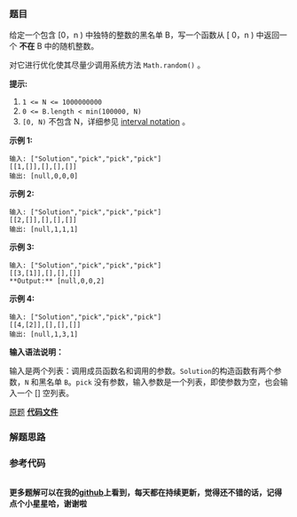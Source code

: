 ### 题目
给定一个包含 [0，n ) 中独特的整数的黑名单 B，写一个函数从 [ 0，n ) 中返回一个 **不在** B 中的随机整数。

对它进行优化使其尽量少调用系统方法 `Math.random()` 。

**提示:**

  1. `1 <= N <= 1000000000`
  2. `0 <= B.length < min(100000, N)`
  3. `[0, N)` 不包含 N，详细参见 [interval notation](https://en.wikipedia.org/wiki/Interval_\(mathematics\)) 。

**示例 1:**

    
    
    输入: ["Solution","pick","pick","pick"]
    [[1,[]],[],[],[]]
    输出: [null,0,0,0]
    

**示例 2:**

    
    
    输入: ["Solution","pick","pick","pick"]
    [[2,[]],[],[],[]]
    输出: [null,1,1,1]
    

**示例 3:**

    
    
    输入: ["Solution","pick","pick","pick"]
    [[3,[1]],[],[],[]]
    **Output:** [null,0,0,2]
    

**示例 4:**

    
    
    输入: ["Solution","pick","pick","pick"]
    [[4,[2]],[],[],[]]
    输出: [null,1,3,1]
    

**输入语法说明：**

输入是两个列表：调用成员函数名和调用的参数。`Solution`的构造函数有两个参数，`N` 和黑名单 `B`。`pick`
没有参数，输入参数是一个列表，即使参数为空，也会输入一个 [] 空列表。

[原题](https://leetcode-cn.com/problems/random-pick-with-blacklist/)    **[代码文件]()**


### 解题思路




### 参考代码

```go


```




**更多题解可以在我的[github](https://github.com/LZH139/leetcode_Go)上看到，每天都在持续更新，觉得还不错的话，记得点个小星星哈，谢谢啦**
